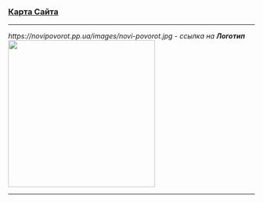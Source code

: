 <h3><a href="https://novipovorot.pp.ua/sitemap.html">Карта Сайта</a></h3><hr>
<i>https://novipovorot.pp.ua/images/novi-povorot.jpg - ссылка на <b>Логотип</b></i><br>
<img src="https://novipovorot.pp.ua/images/novi-povorot.jpg" width="300px"><hr>

